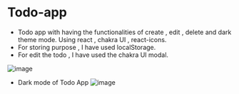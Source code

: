 # Todo-app
- Todo app with having the functionalities of create , edit , delete and dark theme mode. Using react , chakra UI , react-icons.
- For storing purpose , I have used localStorage.
- For edit the todo , I have used the chakra UI modal.

![image](https://user-images.githubusercontent.com/103576706/221360693-e7734a25-ecc3-4ce2-b418-4ab6253c3550.png)
- Dark mode of Todo App 
![image](https://user-images.githubusercontent.com/103576706/221360769-e868fd5e-fdec-4659-b563-c1fbacd504d9.png)
